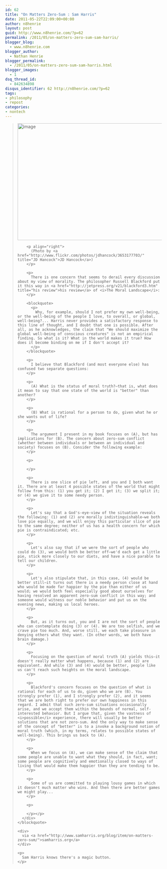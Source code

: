 ```yaml
---
id: 62
title: "On Matters Zero-Sum : Sam Harris"
date: 2011-05-22T22:09:00+00:00
author: n8henrie
layout: post
guid: http://www.n8henrie.com/?p=62
permalink: /2011/05/on-matters-zero-sum-sam-harris/
blogger_blog:
  - www.n8henrie.com
blogger_author:
  - Nathan Henrie
blogger_permalink:
  - /2011/05/on-matters-zero-sum-sam-harris.html
blogger_images:
  - 1
dsq_thread_id:
  - 842634898
disqus_identifier: 62 http://n8henrie.com/?p=62
tags:
- philosophy
- repost
categories:
- nontech
---
```

<div>
  <div>
    <blockquote>
      <div>
        <img name="image" src="{{ site.url }}/uploads/2012/09/earthbite1.jpg" border="0" height="375" alt="image" width="500" /> 
        
        <p align="right">
          (Photo by <a href="http://www.flickr.com/photos/jdhancock/3653177703/" title="JD Hancock">JD Hancock</a>)
        </p>
        
        <p>
          There is one concern that seems to derail every discussion about my view of morality. The philosopher Russell Blackford put it this way in <a href="http://jetpress.org/v21/blackford3.htm" title="his review">his review</a> of <i>The Moral Landscape</i>:
        </p>
        
        <blockquote>
          <p>
            Why, for example, should I not prefer my own well-being, or the well-being of the people I love, to overall, or global, well-being?... Harris never provides a satisfactory response to this line of thought, and I doubt that one is possible. After all, as he acknowledges, the claim that "We should maximize the global well-being of conscious creatures" is not an empirical finding. So what is it? What in the world makes it true? How does it become binding on me if I don't accept it?
          </p>
        </blockquote>
        
        <p>
          I believe that Blackford (and most everyone else) has confused two separate questions:
        </p>
        
        <p>
          (A) What is the status of moral truth?—that is, what does it mean to say that one state of the world is "better" than another?
        </p>
        
        <p>
          (B) What is rational for a person to do, given what he or she wants out of life?
        </p>
        
        <p>
          The argument I present in my book focuses on (A), but has implications for (B). The concern about zero-sum conflict (whether between individuals or between an individual and society) focuses on (B). Consider the following example:
        </p>
        
        <p>
           
        </p>
        
        <p>
          There is one slice of pie left, and you and I both want it. There are at least 4 possible states of the world that might follow from this: (1) you get it; (2) I get it; (3) we split it; or (4) we give it to some needy person.
        </p>
        
        <p>
          Let's say that a God's-eye-view of the situation reveals the following: (1) and (2) are morally indistinguishable—we both love pie equally, and we will enjoy this particular slice of pie to the same degree; neither of us has a health concern for which pie is contraindicated; etc.
        </p>
        
        <p>
          Let's also say that if we were the sort of people who could do (3), we would both be better off—we'd each get a little pie, stick more closely to our diets, and have a nice parable to tell our children.
        </p>
        
        <p>
          Let's also stipulate that, in this case, (4) would be better still—it turns out there is a needy person close at hand who would be made far happier by the pie than either of us would; we would both feel especially good about ourselves for having resolved an apparent zero-sum conflict in this way; and someone would witness our noble behavior and put us on the evening news, making us local heroes.
        </p>
        
        <p>
          But, as it turns out, you and I are not the sort of people who can contemplate doing (3) or (4). We are too selfish, and we crave pie too much. And, worse still, we each take pleasure in denying others what they want. (In other words, we both have brain damage.)
        </p>
        
        <p>
          Focusing on the question of moral truth (A) yields this—it doesn't really matter what happens, because (1) and (2) are equivalent. And while (3) and (4) would be better, people like us can't reach such heights on the moral landscape.
        </p>
        
        <p>
          Blackford's concern focuses on the question of what is rational for each of us to do, given who we are (B). You strongly prefer (1), and I strongly prefer (2), and it seems that we are both right to prefer our own happiness in this regard. I admit that such zero-sum situations occasionally arise, and we accept them within the bounds of normal, self-interested behavior. But I argue that, given the vastness of <i>possible</i> experience, there will usually be better solutions that are not zero-sum. And the only way to make sense of the concept of "better" is to a invoke a background notion of moral truth (which, in my terms, relates to possible states of well-being). This brings us back to (A).
        </p>
        
        <p>
          When we focus on (A), we can make sense of the claim that some people are unable to want what they should, in fact, want; some people are cognitively and emotionally closed to ways of living that would make them happier than they are tending to be.
        </p>
        
        <p>
          Some of us are committed to playing lousy games in which it doesn't much matter who wins. And then there are better games we might play...
        </p>
        
        <p>
           
        </p></p>
      </div>
    </blockquote>
    
    <div>
      via <a href="http://www.samharris.org/blog/item/on-matters-zero-sum/">samharris.org</a>
    </div>
    
    <p>
      Sam Harris knows there's a magic button.
    </p>
  </div>
</div>

<div>
</div>